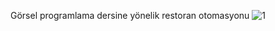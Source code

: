 Görsel programlama dersine yönelik restoran otomasyonu
![1](https://github.com/SelinBostan/Restoran_Mutfak_Listesi/assets/73159701/f08ae063-bbd4-41b7-b681-bf009b56b8c0)
